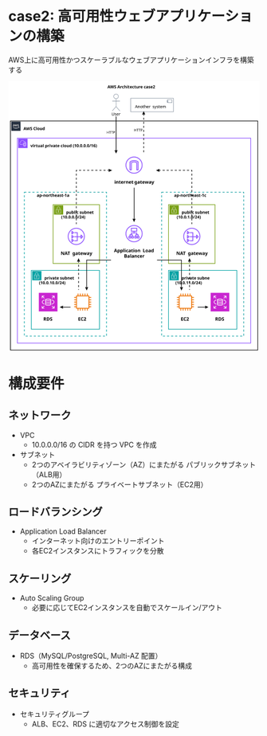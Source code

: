 # case2: 高可用性ウェブアプリケーションの構築

AWS上に高可用性かつスケーラブルなウェブアプリケーションインフラを構築する

![Diagram](./aws_architecture.svg)

# 構成要件

## ネットワーク

- VPC
  - 10.0.0.0/16 の CIDR を持つ VPC を作成
- サブネット
  - 2つのアベイラビリティゾーン（AZ）にまたがる パブリックサブネット（ALB用）
  - 2つのAZにまたがる プライベートサブネット（EC2用）

## ロードバランシング

- Application Load Balancer
  - インターネット向けのエントリーポイント
  - 各EC2インスタンスにトラフィックを分散

## スケーリング

- Auto Scaling Group
  - 必要に応じてEC2インスタンスを自動でスケールイン/アウト

## データベース

- RDS（MySQL/PostgreSQL, Multi-AZ 配置）
  - 高可用性を確保するため、2つのAZにまたがる構成

## セキュリティ

- セキュリティグループ
  - ALB、EC2、RDS に適切なアクセス制御を設定
